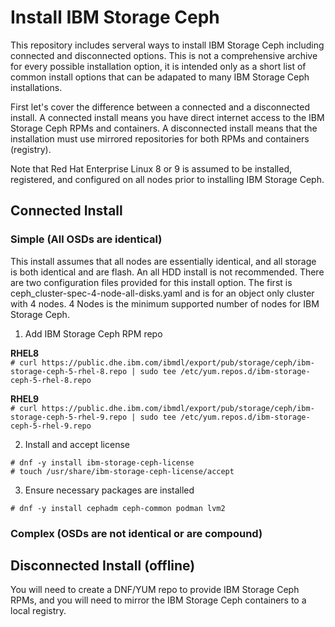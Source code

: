 # Install IBM Storage Ceph
This repository includes serveral ways to install IBM Storage Ceph including connected and disconnected options. This is not a comprehensive archive for every possible installation option, it is intended only as a short list of common install options that can be adapated to many IBM Storage Ceph installations.

First let's cover the difference between a connected and a disconnected install. A connected install means you have direct internet access to the IBM Storage Ceph RPMs and containers. A disconnected install means that the installation must use mirrored repositories for both RPMs and containers (registry).

Note that Red Hat Enterprise Linux 8 or 9 is assumed to be installed, registered, and configured on all nodes prior to installing IBM Storage Ceph.

## Connected Install

### Simple (All OSDs are identical)
This install assumes that all nodes are essentially identical, and all storage is both identical and are flash. An all HDD install is not recommended. There are two configuration files provided for this install option. The first is ceph_cluster-spec-4-node-all-disks.yaml and is for an object only cluster with 4 nodes. 4 Nodes is the minimum supported number of nodes for IBM Storage Ceph.

1. Add IBM Storage Ceph RPM repo

**RHEL8**  
`# curl https://public.dhe.ibm.com/ibmdl/export/pub/storage/ceph/ibm-storage-ceph-5-rhel-8.repo | sudo tee /etc/yum.repos.d/ibm-storage-ceph-5-rhel-8.repo`

**RHEL9**  
`# curl https://public.dhe.ibm.com/ibmdl/export/pub/storage/ceph/ibm-storage-ceph-5-rhel-9.repo | sudo tee /etc/yum.repos.d/ibm-storage-ceph-5-rhel-9.repo`

2. Install and accept license

`# dnf -y install ibm-storage-ceph-license`  
`# touch /usr/share/ibm-storage-ceph-license/accept`

3. Ensure necessary packages are installed

`# dnf -y install cephadm ceph-common podman lvm2`


### Complex (OSDs are not identical or are compound)

## Disconnected Install (offline)
You will need to create a DNF/YUM repo to provide IBM Storage Ceph RPMs, and you will need to mirror the IBM Storage Ceph containers to a local registry.
